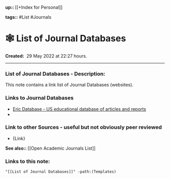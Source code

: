 **up::** [[+Index for Personal]]

**tags::** #List #Journals

# 🕸️ List of Journal Databases

**Created:**  29 May 2022 at  22:27 hours.

___
### List of Journal Databases - Description:
This note contains a link list of Journal Databases (websites). 

### Links to Journal Databases
-  [Eric Database - US educational database of articles and reports](https://eric.ed.gov)
- 

### Link to other Sources - useful but not obviously peer reviewed
- {Link}


**See also::** [[Open Academic Journals List]]

### Links to this note:
```query
"[[List of Journal Databases]]" -path:(Templates) 
```
